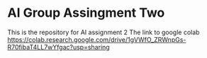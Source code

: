 # AI Group Assingment Two
This is the repository for AI assignment 2
The link to google colab
https://colab.research.google.com/drive/1gVWfO_ZRWnpGs-R70fibaT4LL7wYfgac?usp=sharing
